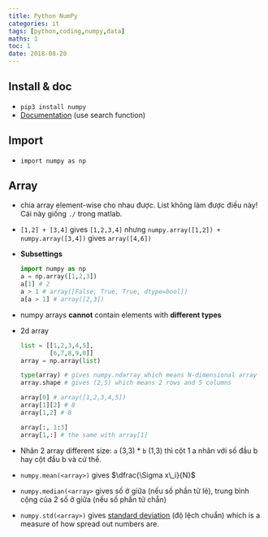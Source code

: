 ```yaml
---
title: Python NumPy
categories: it
tags: [python,coding,numpy,data]
maths: 1
toc: 1
date: 2018-08-20
---
```


## Install & doc

- `pip3 install numpy`
- [Documentation](https://docs.scipy.org/doc/numpy/) (use search function)

## Import

- `import numpy as np`

## Array

- chia array element-wise cho nhau được. List không làm được điều này! Cái này giống `./` trong matlab.
- `[1,2] + [3,4]` gives `[1,2,3,4]` nhưng `numpy.array([1,2]) + numpy.array([3,4])` gives `array([4,6])`
- **Subsettings**

	~~~ python
	import numpy as np
	a = np.array([1,2,3])
	a[1] # 2
	a > 1 # array([False, True, True, dtype=bool])
	a[a > 1] # array([2,3])
	~~~

- numpy arrays **cannot** contain elements with **different types**
- 2d array

	~~~ python
	list = [[1,2,3,4,5],
			[6,7,8,9,0]]
	array = np.array(list)
	
	type(array) # gives numpy.ndarray which means N-dimensional array
	array.shape # gives (2,5) which means 2 rows and 5 columns
	
	array[0] # array([1,2,3,4,5])
	array[1][2] # 8
	array[1,2] # 8
	
	array[:, 1:3]
	array[1,:] # the same with array[1]
	~~~

- Nhân 2 array different size: `a` (3,3) * `b` (1,3) thì cột 1 a nhân với số đầu b hay cột đầu b và cứ thế.
- `numpy.mean(<array>)` gives $\dfrac{\Sigma x\_i}{N}$
- `numpy.median(<array>` gives số ở giữa (nếu số phần tử lẻ), trung bình cộng của 2 số ở giữa (nếu số phần tử chẵn)
- `numpy.std(<array>)` gives [standard deviation](https://www.mathsisfun.com/definitions/standard-deviation.html) (độ lệch chuẩn) which is a measure of how spread out numbers are.
